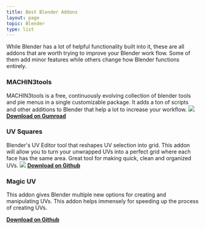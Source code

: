 ```yaml
---
title: Best Blender Addons
layout: page
topic: Blender
type: list
---
```


While Blender has a lot of helpful functionality built into it, these are all addons that are worth trying to improve your Blender work flow. Some of them add minor features while others change how Blender functions entirely.

### MACHIN3tools ###
MACHIN3tools is a free, continuously evolving collection of blender tools and pie menus in a single customizable package. It adds a ton of scripts and other additions to Blender that help a lot to increase your workflow.
![](https://i.ytimg.com/vi/WdqpxrTLnOc/maxresdefault.jpg)
[<b>Download on Gumroad</b>](https://gumroad.com/l/MACHIN3tools)

### UV Squares ###
Blender's UV Editor tool that reshapes UV selection into grid. This addon will allow you to turn your unwrapped UVs into a perfect grid where each face has the same area. Great tool for making quick, clean and organized UVs.
![](https://d1231c29xbpffx.cloudfront.net/store/productimage/3400/image/xlarge-31709f71d53e164a3858ae0584896b06.png?X-Amz-Algorithm=AWS4-HMAC-SHA256&X-Amz-Credential=AKIAITK2SDMAUIGKRQTA%2F20190828%2Fus-east-1%2Fs3%2Faws4_request&X-Amz-Date=20190828T181443Z&X-Amz-Expires=900&X-Amz-SignedHeaders=host&X-Amz-Signature=422cd62d9498dd28e3b0cd47c5eb880844e87b77f0c59ddc860d101a431d5c29)
[<b>Download on Github</b>](https://github.com/Radivarig/UvSquares)


### Magic UV ###
This addon gives Blender multiple new options for creating and manipulating UVs. This addon helps immensely for speeding up the process of creating UVs.

[<b>Download on Github</b>](https://github.com/nutti/Magic-UV/releases)
